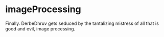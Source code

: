imageProcessing
===============

Finally. DerbeDhruv gets seduced by the tantalizing mistress of all that is good and evil, image processing.
